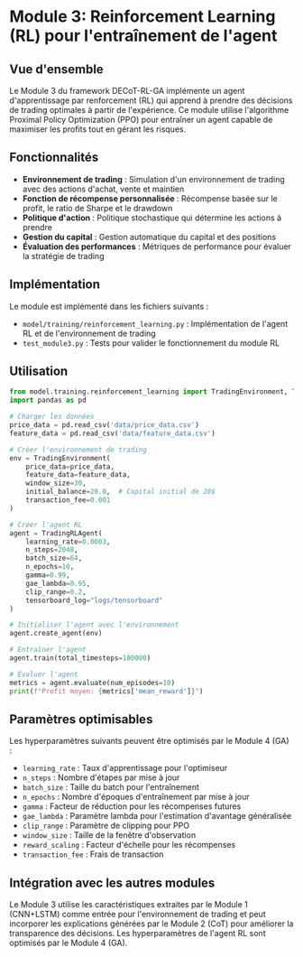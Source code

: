 # Module 3: Reinforcement Learning (RL) pour l'entraînement de l'agent

## Vue d'ensemble

Le Module 3 du framework DECoT-RL-GA implémente un agent d'apprentissage par renforcement (RL) qui apprend à prendre des décisions de trading optimales à partir de l'expérience. Ce module utilise l'algorithme Proximal Policy Optimization (PPO) pour entraîner un agent capable de maximiser les profits tout en gérant les risques.

## Fonctionnalités

- **Environnement de trading** : Simulation d'un environnement de trading avec des actions d'achat, vente et maintien
- **Fonction de récompense personnalisée** : Récompense basée sur le profit, le ratio de Sharpe et le drawdown
- **Politique d'action** : Politique stochastique qui détermine les actions à prendre
- **Gestion du capital** : Gestion automatique du capital et des positions
- **Évaluation des performances** : Métriques de performance pour évaluer la stratégie de trading

## Implémentation

Le module est implémenté dans les fichiers suivants :
- `model/training/reinforcement_learning.py` : Implémentation de l'agent RL et de l'environnement de trading
- `test_module3.py` : Tests pour valider le fonctionnement du module RL

## Utilisation

```python
from model.training.reinforcement_learning import TradingEnvironment, TradingRLAgent
import pandas as pd

# Charger les données
price_data = pd.read_csv('data/price_data.csv')
feature_data = pd.read_csv('data/feature_data.csv')

# Créer l'environnement de trading
env = TradingEnvironment(
    price_data=price_data,
    feature_data=feature_data,
    window_size=30,
    initial_balance=20.0,  # Capital initial de 20$
    transaction_fee=0.001
)

# Créer l'agent RL
agent = TradingRLAgent(
    learning_rate=0.0003,
    n_steps=2048,
    batch_size=64,
    n_epochs=10,
    gamma=0.99,
    gae_lambda=0.95,
    clip_range=0.2,
    tensorboard_log="logs/tensorboard"
)

# Initialiser l'agent avec l'environnement
agent.create_agent(env)

# Entraîner l'agent
agent.train(total_timesteps=100000)

# Évaluer l'agent
metrics = agent.evaluate(num_episodes=10)
print(f"Profit moyen: {metrics['mean_reward']}")
```

## Paramètres optimisables

Les hyperparamètres suivants peuvent être optimisés par le Module 4 (GA) :
- `learning_rate` : Taux d'apprentissage pour l'optimiseur
- `n_steps` : Nombre d'étapes par mise à jour
- `batch_size` : Taille du batch pour l'entraînement
- `n_epochs` : Nombre d'époques d'entraînement par mise à jour
- `gamma` : Facteur de réduction pour les récompenses futures
- `gae_lambda` : Paramètre lambda pour l'estimation d'avantage généralisée
- `clip_range` : Paramètre de clipping pour PPO
- `window_size` : Taille de la fenêtre d'observation
- `reward_scaling` : Facteur d'échelle pour les récompenses
- `transaction_fee` : Frais de transaction

## Intégration avec les autres modules

Le Module 3 utilise les caractéristiques extraites par le Module 1 (CNN+LSTM) comme entrée pour l'environnement de trading et peut incorporer les explications générées par le Module 2 (CoT) pour améliorer la transparence des décisions. Les hyperparamètres de l'agent RL sont optimisés par le Module 4 (GA).
